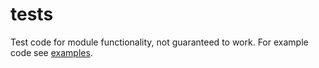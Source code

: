 # tests
Test code for module functionality, not guaranteed to work. For example code see [examples](https://github.com/wesleygaunt/python-equity-portfolio/blob/main/examples).

